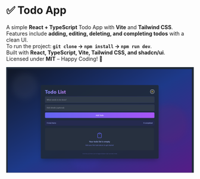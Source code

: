 # ✅ Todo App  

A simple **React + TypeScript** Todo App with **Vite** and **Tailwind CSS**.  
Features include **adding, editing, deleting, and completing todos** with a clean UI.  
To run the project: **`git clone` → `npm install` → `npm run dev`**.  
Built with **React, TypeScript, Vite, Tailwind CSS, and shadcn/ui**.  
Licensed under **MIT** – Happy Coding! 🚀  

![image alt](https://github.com/samadhii99/Todo/blob/d8e55621981d771a8a6ced5c5e4197c9c46e7215/interface.PNG)
